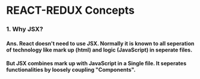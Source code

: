 # REACT-REDUX Concepts

### 1. Why JSX?

#### Ans. React doesn't need to use JSX. Normally it is known to all seperation of technology like mark up (html) and logic (JavaScript) in seperate files. 

#### But JSX combines mark up with JavaScript in a Single file. It seperates functionalities by loosely coupling "Components". 